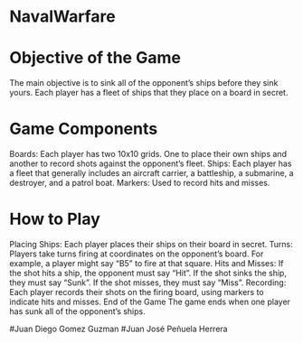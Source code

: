 # NavalWarfare

# Objective of the Game
The main objective is to sink all of the opponent’s ships before they sink yours. Each player has a fleet of ships that they place on a board in secret.

# Game Components
Boards: Each player has two 10x10 grids. One to place their own ships and another to record shots against the opponent’s fleet.
Ships: Each player has a fleet that generally includes an aircraft carrier, a battleship, a submarine, a destroyer, and a patrol boat.
Markers: Used to record hits and misses.
# How to Play
Placing Ships: Each player places their ships on their board in secret.
Turns: Players take turns firing at coordinates on the opponent’s board. For example, a player might say “B5” to fire at that square.
Hits and Misses: If the shot hits a ship, the opponent must say “Hit”. If the shot sinks the ship, they must say “Sunk”. If the shot misses, they must say “Miss”.
Recording: Each player records their shots on the firing board, using markers to indicate hits and misses.
End of the Game
The game ends when one player has sunk all of the opponent’s ships.

#Juan Diego Gomez Guzman
#Juan José Peñuela Herrera
